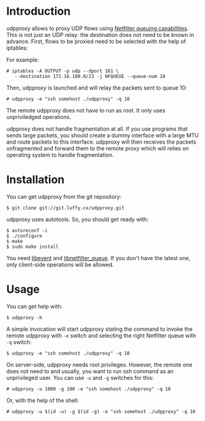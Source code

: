 Introduction
============

udpproxy allows to proxy UDP flows using [Netfilter queuing
capabilities][1]. This is not just an UDP relay: the destination does
not need to be known in advance. First, flows to be proxied need to be
selected with the help of iptables:

For example:

    # iptables -A OUTPUT -p udp --dport 161 \
       --destination 172.16.100.0/23 -j NFQUEUE --queue-num 10

Then, udpproxy is launched and will relay the packets sent to queue
10:

    # udpproxy -e "ssh somehost ./udpproxy" -q 10

The remote udpproxy does not have to run as root. It only uses
unpriviledged operations.

udpproxy does not handle fragmentation at all. If you use programs
that sends large packets, you should create a dummy interface with
a large MTU and route packets to this interface. udpproxy will then
receives the packets unfragmented and forward them to the remote proxy
which will relies on operating system to handle fragmentation.

[1]: http://www.netfilter.org/projects/libnetfilter_queue/index.html

Installation
============

You can get udpproxy from the git repository:

    $ git clone git://git.luffy.cx/udpproxy.git

udpproxy uses autotools. So, you should get ready with:

    $ autoreconf -i
    $ ./configure
    $ make
    $ sudo make install

You need [libevent][4] and [libnetfilter_queue][5]. If you don't have
the latest one, only client-side operations will be allowed.

[4]: http://monkey.org/~provos/libevent/
[5]: http://www.netfilter.org/projects/libnetfilter_queue/index.html

Usage
=====

You can get help with:

    $ udpproxy -h

A simple invocation will start udpproxy stating the command to invoke
the remote udpproxy with `-e` switch and selecting the right Netfilter
queue with `-q` switch:

    $ udpproxy -e "ssh somehost ./udpproxy" -q 10

On server-side, udpproxy needs root privileges. However, the remote
one does not need to and usually, you want to run ssh command as an
unprivileged user. You can use `-u` and `-g` switches for this:

    # udpproxy -u 1000 -g 100 -e "ssh somehost ./udpproxy" -q 10

Or, with the help of the shell:

    # udpproxy -u $(id -u) -g $(id -g) -e "ssh somehost ./udpproxy" -q 10
